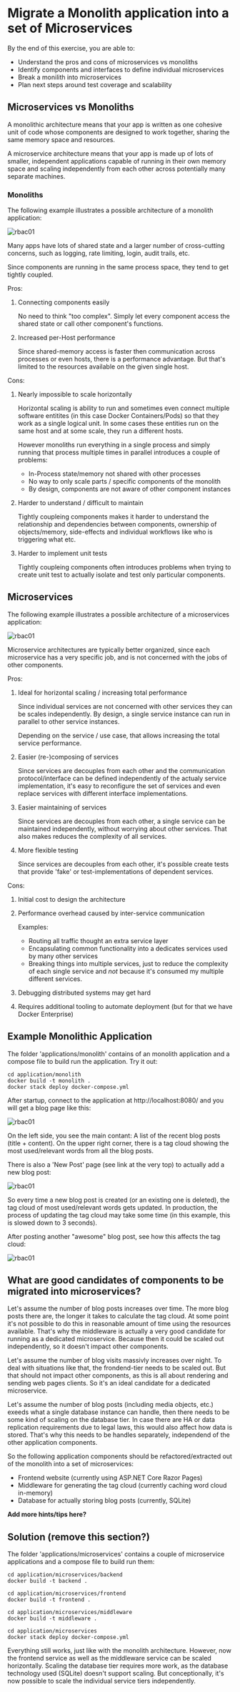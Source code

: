 # Migrate a Monolith application into a set of Microservices

By the end of this exercise, you are able to:

 - Understand the pros and cons of microservices vs monoliths
 - Identify components and interfaces to define individual microservices
 - Break a monilith into microservices
 - Plan next steps around test coverage and scalability

## Microservices vs Monoliths

A monolithic architecture means that your app is written as one cohesive unit of code whose components are designed to work together, sharing the same memory space and resources.

A microservice architecture means that your app is made up of lots of smaller, independent applications capable of running in their own memory space and scaling independently from each other across potentially many separate machines.

### Monoliths

The following example illustrates a possible architecture of a monolith application: 

![rbac01](../images/monolith.svg)

Many apps have lots of shared state and a larger number of cross-cutting concerns, such as logging, rate limiting, login, audit trails, etc.

Since components are running in the same process space, they tend to get tightly coupled.

Pros:

1. Connecting components easily

    No need to think "too complex". Simply let every component access the shared state or call other component's functions.

2. Increased per-Host performance

    Since shared-memory access is faster then communication across processes or even hosts, there is a performance advantage. But that's limited to the resources available on the given single host.

Cons:

1. Nearly impossible to scale horizontally

    Horizontal scaling is ability to run and sometimes even connect multiple software entitites (in this case Docker Containers/Pods) so that they work as a single logical unit. In some cases these entities run on the same host and at some scale, they run a different hosts.
    
    However monoliths run everything in a single process and simply running that process multiple times in parallel introduces a couple of problems:

    - In-Process state/memory not shared with other processes
    - No way to only scale parts / specific components of the monolith
    - By design, components are not aware of other component instances

2. Harder to understand / difficult to maintain

    Tightly coupleing components makes it harder to understand the relationship and dependencies between components, ownership of objects/memory, side-effects and individual workflows like who is triggering what etc.

3. Harder to implement unit tests

    Tightly coupleing components often introduces problems when trying to create unit test to actually isolate and test only particular components.

## Microservices

The following example illustrates a possible architecture of a microservices application: 

![rbac01](../images/microservices.svg)

Microservice architectures are typically better organized, since each microservice has a very specific job, and is not concerned with the jobs of other components.

Pros:

1. Ideal for horizontal scaling / increasing total performance 

    Since individual services are not concerned with other services they can be scales independently. By design, a single service instance can run in parallel to other service instances.

    Depending on the service / use case, that allows increasing the total service performance.

2. Easier (re-)composing of services

    Since services are decouples from each other and the communication protocol/interface can be defined independently of the actualy service implementation, it's easy to reconfigure the set of services and even replace services with different interface implementations.

3. Easier maintaining of services

    Since services are decouples from each other, a single service can be maintained independently, without worrying about other services. That also makes reduces the complexity of all services.

5. More flexible testing

    Since services are decouples from each other, it's possible create tests that provide 'fake' or test-implementations of dependent services.

Cons:

1. Initial cost to design the architecture

2. Performance overhead caused by inter-service communication

    Examples:

    - Routing all traffic thought an extra service layer
    - Encapsulating common functionality into a dedicates services used by many other services
    - Breaking things into multiple services, just to reduce the complexity of each single service and *not* because it's consumed my multiple different services.

3. Debugging distributed systems may get hard

4. Requires additional tooling to automate deployment (but for that we have Docker Enterprise)

## Example Monolithic Application

The folder 'applications/monolith' contains of an monolith application and a compose file to build run the application. Try it out:

~~~~
cd application/monolith
docker build -t monolith .
docker stack deploy docker-compose.yml
~~~~

After startup, connect to the application at http://localhost:8080/ and you will get a blog page like this:

![rbac01](../images/monolith-mycontainerblog-website.png)

On the left side, you see the main contant: A list of the recent blog posts (title + content). On the upper right corner, there is a tag cloud showing the most used/relevant words from all the blog posts.

There is also a 'New Post' page (see link at the very top) to actually add a new blog post:

![rbac01](../images/monolith-mycontainerblog-newpost.png)

So every time a new blog post is created (or an existing one is deleted), the tag cloud of most used/relevant words gets updated. In production, the process of updating the tag cloud may take some time (in this example, this is slowed down to 3 seconds).

After posting another "awesome" blog post, see how this affects the tag cloud:

![rbac01](../images/monolith-mycontainerblog-awesome.png)

## What are good candidates of components to be migrated into microservices?

Let's assume the number of blog posts increases over time. The more blog posts there are, the longer it takes to calculate the tag cloud. At some point it's not possible to do this in reasonable amount of time using the resources available. That's why the middleware is actually a very good candidate for running as a dedicated microservice. Because then it could be scaled out independently, so it doesn't impact other components.

Let's assume the number of blog visits massivly increases over night. To deal with situations like that, the frondend-tier needs to be scaled out. But that should not impact other components, as this is all about rendering and sending web pages clients. So it's an ideal candidate for a dedicated microservice.

Let's assume the number of blog posts (including media objects, etc.) exeeds what a single database instance can handle, then there needs to be some kind of scaling on the database tier. In case there are HA or data replication requirements due to legal laws, this would also affect how data is stored. That's why this needs to be handles separately, independend of the other application components.

So the following application components should be refactored/extracted out of the monolith into a set of microservices:

- Frontend website (currently using ASP.NET Core Razor Pages)
- Middleware for generating the tag cloud (currently caching word cloud in-memory)
- Database for actually storing blog posts (currently, SQLite)

**Add more hints/tips here?**

## Solution (remove this section?)

The folder 'applications/microservices' contains a couple of microservice applications and a compose file to build run them:

~~~~
cd application/microservices/backend
docker build -t backend .

cd application/microservices/frontend
docker build -t frontend .

cd application/microservices/middleware
docker build -t middleware .

cd application/microservices
docker stack deploy docker-compose.yml
~~~~

Everything still works, just like with the monolith architecture. However, now the frontend service as well as the middleware service can be scaled horizontally. Scaling the database tier requires more work, as the database technology used (SQLite) doesn't support scaling. But conceptionally, it's now possible to scale the individual service tiers independently.